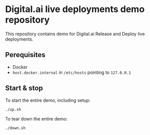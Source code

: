 # Digital.ai live deployments demo repository

This repository contains demo for Digital.ai Release and Deploy live deployments.

## Perequisites

* Docker 
* `host.docker.internal` in `/etc/hosts` pointing to `127.0.0.1`

## Start & stop

To start the entire demo, including setup:

    ./up.sh

To tear down the entire demo:

    ./down.sh
